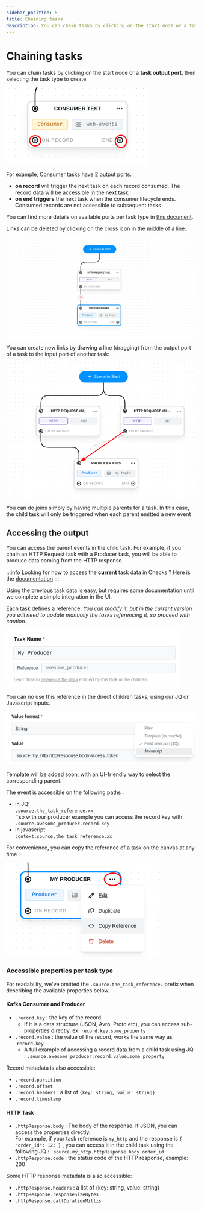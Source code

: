 ```yaml
---
sidebar_position: 5
title: Chaining tasks
description: You can chain tasks by clicking on the start node or a task output port, then selecting the task type to create.
---
```


# Chaining tasks

You can chain tasks by clicking on the start node or a **task output port**, then selecting the task type to create.&#x20;

![Consumers have 2 output ports](../../assets/output-ports.png)

For example, Consumer tasks have 2 output ports:

- **on record** will trigger the next task on each record consumed. The record data will be accessible in the next task
- **on end triggers** the next task when the consumer lifecycle ends. Consumed records are not accessible to subsequent tasks

You can find more details on available ports per task type in [this document](/platform/testing/features/building-tests/tasks/task-ports/).

Links can be deleted by clicking on the cross icon in the middle of a line:

![Deleting a link](../../assets/delete-link.webp)

You can create new links by drawing a line (dragging) from the output port of a task to the input port of another task:

![You can join branches easily](../../assets/joining.png)

You can do joins simply by having multiple parents for a task. In this case, the child task will only be triggered when each parent emitted a new event

## Accessing the output

You can access the parent events in the child task. For example, if you chain an HTTP Request task with a Producer task, you will be able to produce data coming from the HTTP response.

:::info Looking for how to access the **current** task data in Checks ? Here is the [documentation](/platform/testing/features/building-tests/test-checks/) :::

Using the previous task data is easy, but requires some documentation until we complete a simple integration in the UI.

Each task defines a reference. _You can modify it, but in the current version you will need to update manually the tasks referencing it, so proceed with caution._

![](../../assets/reference.png)

You can no use this reference in the direct children tasks, using our JQ or Javascript inputs.

![](../../assets/custom-input-access.png)

Template will be added soon, with an UI-friendly way to select the corresponding parent.

The event is accessible on the following paths :&#x20;

- in JQ: \
  `.source.the_task_reference.xx` \
  ``so with our producer example you can access the record key with `.source.awesome_producer.record.key`&#x20;
- in javascript: \
  `context.source.the_task_reference.xx`

For convenience, you can copy the reference of a task on the canvas at any time :&#x20;

![You can copy the a node reference directly from the canvas](<../../assets/copy-ref (1).png>)

### Accessible properties per task type &#x20;

For readability, we've omitted the `.source.the_task_reference.` prefix when describing the available properties below.

#### Kafka Consumer and Producer&#x20;

- `.record.key` : the key of the record.&#x20;
  - If it is a data structure (JSON, Avro, Proto etc), you can access sub-properties directly, ex: `record.key.some_property`
- `.record.value` : the value of the record, works the same way as .`record.key`
  - A full example of accessing a record data from a child task using JQ : `.source.awesome_producer.record.value.some_property`

Record metadata is also accessible:&#x20;

- `.record.partition`
- `.record.offset`
- `.record.headers` : a list of `{key: string, value: string}`
- `.record.timestamp`

#### HTTP Task

- `.httpResponse.body` : The body of the response. If JSON, you can access the properties directly.\
  For example, if your task reference is `my_http` and the response is `{ "order_id": 123 }` , you can access it in the child task using the following JQ : `.source.my_http.httpResponse.body.order_id`&#x20;
- `.httpResponse.code` : the status code of the HTTP response, example: 200

Some HTTP response metadata is also accessible:&#x20;

- `.httpResponse.headers` : a list of {key: string, value: string}
- `.httpResponse.responseSizeBytes`
- `.httpResponse.callDurationMillis`
